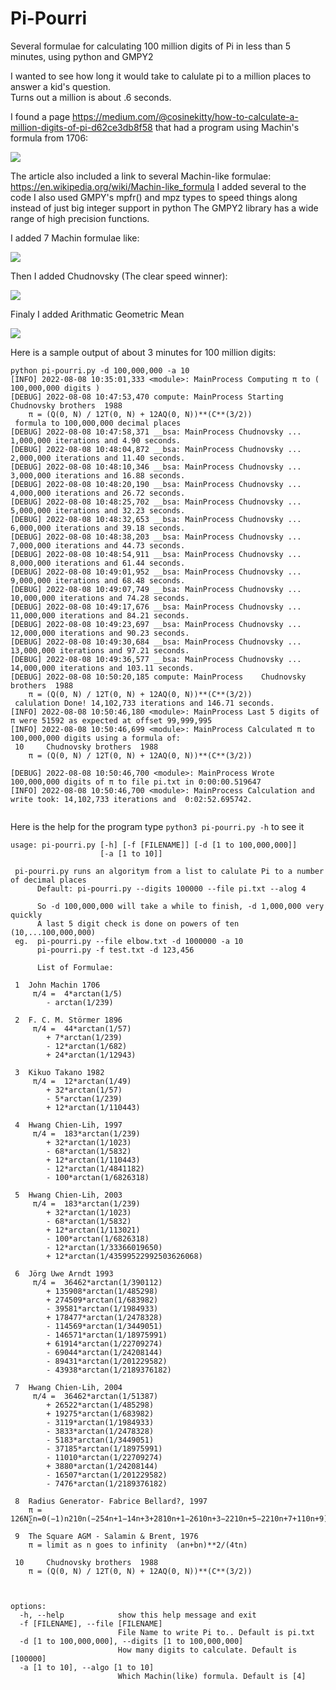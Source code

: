# Pi-Pourri
Several formulae for calculating 100 million digits of Pi in less than 5 minutes, using python and GMPY2 

I wanted to see how long it would take to calulate pi to a million places to answer a kid's question.  
Turns out a million is about .6 seconds. 

I found a page https://medium.com/@cosinekitty/how-to-calculate-a-million-digits-of-pi-d62ce3db8f58  that had a program using Machin's formula from 1706:

<img src="https://render.githubusercontent.com/render/math?math={\frac {\pi }{4}}=4\arctan {\frac {1}{5}}-\arctan {\frac {1}{239}}">


The article also included a link to several Machin-like formulae:  https://en.wikipedia.org/wiki/Machin-like_formula
I added several to the code   I also used GMPY's mpfr() and mpz types to speed things along instead of just big integer support in python  The GMPY2 library has a wide range of high precision functions.  

I added 7 Machin formulae like:</b>

<img src="https://render.githubusercontent.com/render/math?math=%7B%5Cdisplaystyle%20%7B%5Cbegin%7Baligned%7D%7B%5Cfrac%20%7B%5Cpi%20%7D%7B4%7D%7D%3D%26%5C%3B183%5Carctan%20%7B%5Cfrac%20%7B1%7D%7B239%7D%7D%2B32%5Carctan%20%7B%5Cfrac%20%7B1%7D%7B1023%7D%7D-68%5Carctan%20%7B%5Cfrac%20%7B1%7D%7B5832%7D%7D%5C%5C%26%2B12%5Carctan%20%7B%5Cfrac%20%7B1%7D%7B110443%7D%7D-12%5Carctan%20%7B%5Cfrac%20%7B1%7D%7B4841182%7D%7D-100%5Carctan%20%7B%5Cfrac%20%7B1%7D%7B6826318%7D%7D%5C%5C%5Cend%7Baligned%7D%7D%7D%0A%20%20%20%20">

Then I added Chudnovsky (The clear speed winner):</b>

<img src="https://render.githubusercontent.com/render/math?math=%5Cbegin%7Balign%7D%0Aa%20%20%20%20%20%26%3D%20%5Csum%5E%5Cinfty_%7Bk%3D0%7D%20%5Cfrac%7B(-1)%5Ek%20(6k)!%7D%7B(3k)!(k!)%5E3%20640320%5E%7B3k%7D%7D%20%5C%5C%0A%20%20%20%20%20%20%26%3D%201%0A%20%20%20%20%20%20%20%20%20%20-%20%5Cfrac%7B6%5Ccdot5%5Ccdot4%7D%7B(1)%5E3%20640320%5E3%7D%0A%20%20%20%20%20%20%20%20%20%20%2B%20%5Cfrac%7B12%5Ccdot11%5Ccdot10%5Ccdot9%5Ccdot8%5Ccdot7%7D%7B(2%5Ccdot1)%5E3%20640320%5E6%7D%0A%20%20%20%20%20%20%20%20%20%20-%20%5Cfrac%7B18%5Ccdot17%5Ccdots13%7D%7B(3%5Ccdot2%5Ccdot1)%5E3%20640320%5E%7B9%7D%7D%0A%20%20%20%20%20%20%20%20%20%20%2B%20%5Ccdots%20%5C%5C%0Ab%20%20%20%20%20%26%3D%20%5Csum%5E%5Cinfty_%7Bk%3D0%7D%20%5Cfrac%7B(-1)%5Ek%20(6k)!k%7D%7B(3k)!(k!)%5E3%20640320%5E%7B3k%7D%7D%20%5C%5C%0A%5Cfrac%7B1%7D%7B%5Cpi%7D%20%26%3D%20%5Cfrac%7B13591409a%20%2B%20545140134b%7D%7B426880%20%5Csqrt%7B10005%7D%7D%20%5C%5C%0A%5Cpi%20%20%20%20%20%20%20%20%20%20%20%26%3D%20%5Cfrac%7B426880%20%5Csqrt%7B10005%7D%7D%7B13591409a%20%2B%20545140134b%7D%0A%5Cend%7Balign%7D">

Finaly I added Arithmatic Geometric Mean </b>

<img src="https://wikimedia.org/api/rest_v1/media/math/render/svg/824a061756f72d84359eba13d2e8bfcda777f9f4">

Here is a sample output of about 3 minutes for 100 million digits:
```
python pi-pourri.py -d 100,000,000 -a 10
[INFO] 2022-08-08 10:35:01,333 <module>: MainProcess Computing π to ( 100,000,000 digits )
[DEBUG] 2022-08-08 10:47:53,470 compute: MainProcess Starting 	Chudnovsky brothers  1988 
	π = (Q(0, N) / 12T(0, N) + 12AQ(0, N))**(C**(3/2))
 formula to 100,000,000 decimal places
[DEBUG] 2022-08-08 10:47:58,371 __bsa: MainProcess Chudnovsky ... 1,000,000 iterations and 4.90 seconds.
[DEBUG] 2022-08-08 10:48:04,872 __bsa: MainProcess Chudnovsky ... 2,000,000 iterations and 11.40 seconds.
[DEBUG] 2022-08-08 10:48:10,346 __bsa: MainProcess Chudnovsky ... 3,000,000 iterations and 16.88 seconds.
[DEBUG] 2022-08-08 10:48:20,190 __bsa: MainProcess Chudnovsky ... 4,000,000 iterations and 26.72 seconds.
[DEBUG] 2022-08-08 10:48:25,702 __bsa: MainProcess Chudnovsky ... 5,000,000 iterations and 32.23 seconds.
[DEBUG] 2022-08-08 10:48:32,653 __bsa: MainProcess Chudnovsky ... 6,000,000 iterations and 39.18 seconds.
[DEBUG] 2022-08-08 10:48:38,203 __bsa: MainProcess Chudnovsky ... 7,000,000 iterations and 44.73 seconds.
[DEBUG] 2022-08-08 10:48:54,911 __bsa: MainProcess Chudnovsky ... 8,000,000 iterations and 61.44 seconds.
[DEBUG] 2022-08-08 10:49:01,952 __bsa: MainProcess Chudnovsky ... 9,000,000 iterations and 68.48 seconds.
[DEBUG] 2022-08-08 10:49:07,749 __bsa: MainProcess Chudnovsky ... 10,000,000 iterations and 74.28 seconds.
[DEBUG] 2022-08-08 10:49:17,676 __bsa: MainProcess Chudnovsky ... 11,000,000 iterations and 84.21 seconds.
[DEBUG] 2022-08-08 10:49:23,697 __bsa: MainProcess Chudnovsky ... 12,000,000 iterations and 90.23 seconds.
[DEBUG] 2022-08-08 10:49:30,684 __bsa: MainProcess Chudnovsky ... 13,000,000 iterations and 97.21 seconds.
[DEBUG] 2022-08-08 10:49:36,577 __bsa: MainProcess Chudnovsky ... 14,000,000 iterations and 103.11 seconds.
[DEBUG] 2022-08-08 10:50:20,185 compute: MainProcess 	Chudnovsky brothers  1988 
	π = (Q(0, N) / 12T(0, N) + 12AQ(0, N))**(C**(3/2))
 calulation Done! 14,102,733 iterations and 146.71 seconds.
[INFO] 2022-08-08 10:50:46,180 <module>: MainProcess Last 5 digits of π were 51592 as expected at offset 99,999,995
[INFO] 2022-08-08 10:50:46,699 <module>: MainProcess Calculated π to 100,000,000 digits using a formula of:
 10 	Chudnovsky brothers  1988 
	π = (Q(0, N) / 12T(0, N) + 12AQ(0, N))**(C**(3/2))
 
[DEBUG] 2022-08-08 10:50:46,700 <module>: MainProcess Wrote 100,000,000 digits of π to file pi.txt in 0:00:00.519647
[INFO] 2022-08-08 10:50:46,700 <module>: MainProcess Calculation and write took: 14,102,733 iterations and  0:02:52.695742.


```


Here is the help for the program type ```python3 pi-pourri.py -h```  to see it
```
usage: pi-pourri.py [-h] [-f [FILENAME]] [-d [1 to 100,000,000]]
                    [-a [1 to 10]]

 pi-pourri.py runs an algoritym from a list to calulate Pi to a number of decimal places
      Default: pi-pourri.py --digits 100000 --file pi.txt --alog 4

      So -d 100,000,000 will take a while to finish, -d 1,000,000 very quickly
      A last 5 digit check is done on powers of ten (10,...100,000,000)
 eg.  pi-pourri.py --file elbow.txt -d 1000000 -a 10
      pi-pourri.py -f test.txt -d 123,456

      List of Formulae:

 1 	John Machin 1706
	 π/4 =  4*arctan(1/5)
 		- arctan(1/239)
 
 2 	F. C. M. Störmer 1896
	 π/4 =  44*arctan(1/57)
 		+ 7*arctan(1/239)
 		- 12*arctan(1/682)
 		+ 24*arctan(1/12943)
 
 3 	Kikuo Takano 1982
	 π/4 =  12*arctan(1/49)
 		+ 32*arctan(1/57)
 		- 5*arctan(1/239)
 		+ 12*arctan(1/110443)
 
 4 	Hwang Chien-Lih, 1997
	 π/4 =  183*arctan(1/239)
 		+ 32*arctan(1/1023)
 		- 68*arctan(1/5832)
 		+ 12*arctan(1/110443)
 		- 12*arctan(1/4841182)
 		- 100*arctan(1/6826318)
 
 5 	Hwang Chien-Lih, 2003
	 π/4 =  183*arctan(1/239)
 		+ 32*arctan(1/1023)
 		- 68*arctan(1/5832)
 		+ 12*arctan(1/113021)
 		- 100*arctan(1/6826318)
 		- 12*arctan(1/33366019650)
 		+ 12*arctan(1/43599522992503626068)
 
 6 	Jörg Uwe Arndt 1993 
	 π/4 =  36462*arctan(1/390112)
 		+ 135908*arctan(1/485298)
 		+ 274509*arctan(1/683982)
 		- 39581*arctan(1/1984933)
 		+ 178477*arctan(1/2478328)
 		- 114569*arctan(1/3449051)
 		- 146571*arctan(1/18975991)
 		+ 61914*arctan(1/22709274)
 		- 69044*arctan(1/24208144)
 		- 89431*arctan(1/201229582)
 		- 43938*arctan(1/2189376182)
 
 7 	Hwang Chien-Lih, 2004
	 π/4 =  36462*arctan(1/51387)
 		+ 26522*arctan(1/485298)
 		+ 19275*arctan(1/683982)
 		- 3119*arctan(1/1984933)
 		- 3833*arctan(1/2478328)
 		- 5183*arctan(1/3449051)
 		- 37185*arctan(1/18975991)
 		- 11010*arctan(1/22709274)
 		+ 3880*arctan(1/24208144)
 		- 16507*arctan(1/201229582)
 		- 7476*arctan(1/2189376182)
 
 8 	Radius Generator- Fabrice Bellard?, 1997 
	π = 126N∑n=0(−1)n210n(−254n+1−14n+3+2810n+1−2610n+3−2210n+5−2210n+7+110n+9)
 
 9 	The Square AGM - Salamin & Brent, 1976
	π = limit as n goes to infinity  (an+bn)**2/(4tn)
 
 10 	Chudnovsky brothers  1988 
	π = (Q(0, N) / 12T(0, N) + 12AQ(0, N))**(C**(3/2))
 
 

options:
  -h, --help            show this help message and exit
  -f [FILENAME], --file [FILENAME]
                        File Name to write Pi to.. Default is pi.txt
  -d [1 to 100,000,000], --digits [1 to 100,000,000]
                        How many digits to calculate. Default is [100000]
  -a [1 to 10], --algo [1 to 10]
                        Which Machin(like) formula. Default is [4]

```
